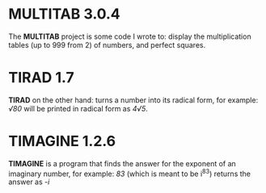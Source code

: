 MULTITAB 3.0.4
=
The **MULTITAB** project is some code I wrote to: display the multiplication tables (up to 999 from 2) of numbers, and perfect squares.

TIRAD 1.7
=
**TIRAD** on the other hand: turns a number into its radical form, for example: *√80* will be printed in radical form as *4√5*.

TIMAGINE 1.2.6
=
**TIMAGINE** is a program that finds the answer for the exponent of an imaginary number, for example: *83* (which is meant to be i<sup>83</sup>) returns the answer as *-i*
